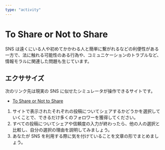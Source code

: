 ```yaml
---
type: "activity"
---
```


# To Share or Not to Share

SNS は遠くにいる人や初めてかかわる人と簡単に繋がれるなどの利便性がある一方で、法に触れる可能性のある行為や、コミュニケーションのトラブルなど、情報モラルに関連した問題も生じています。

## エクササイズ

次のリンク先は現実の SNS に似せたシミュレータが操作できるサイトです。

- [To Share or Not to Share](https://app.media-literacy.jp/)

1. サイトで表示されたそれぞれの投稿についてシェアするかどうかを選択していくことで、できるだけ多くのフォロワーを獲得してください。
2. すべての投稿についてシェアや信頼度の入力が終わったら、他の人の選択と比較し、自分の選択の理由を説明してみましょう。
3. あなたが SNS を利用する際に気を付けていることを文章の形でまとめましょう。
